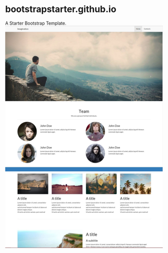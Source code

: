 # bootstrapstarter.github.io
A Starter Bootstrap Template.
![alt tag](https://github.com/Sprinkle7/bootstrapstarter.github.io/blob/master/images/1.JPG)
![alt tag](https://github.com/Sprinkle7/bootstrapstarter.github.io/blob/master/images/2.JPG)
![alt tag](https://github.com/Sprinkle7/bootstrapstarter.github.io/blob/master/images/3.JPG)
